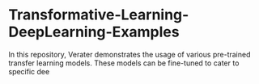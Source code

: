 # Transformative-Learning-DeepLearning-Examples
In this repository, Verater demonstrates the usage of various pre-trained transfer learning models. These models can be fine-tuned to cater to specific dee